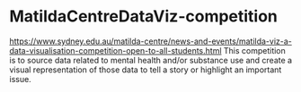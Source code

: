# MatildaCentreDataViz-competition
https://www.sydney.edu.au/matilda-centre/news-and-events/matilda-viz-a-data-visualisation-competition-open-to-all-students.html
This competition is to source data related to mental health and/or substance use and create a visual representation of those data to tell a story or highlight an important issue.
